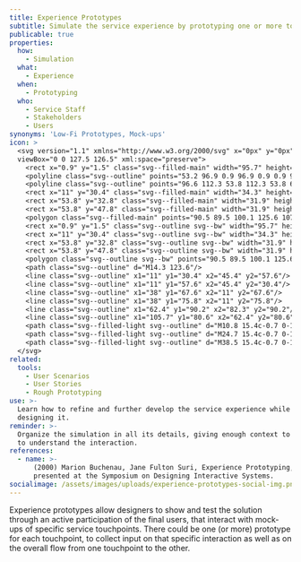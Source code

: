 ```yaml
---
title: Experience Prototypes
subtitle: Simulate the service experience by prototyping one or more touchpoints.
publicable: true
properties:
  how:
    - Simulation
  what:
    - Experience
  when:
    - Prototyping
  who:
    - Service Staff
    - Stakeholders
    - Users
synonyms: 'Low-Fi Prototypes, Mock-ups'
icon: >
  <svg version="1.1" xmlns="http://www.w3.org/2000/svg" x="0px" y="0px"
  viewBox="0 0 127.5 126.5" xml:space="preserve">
    <rect x="0.9" y="1.5" class="svg--filled-main" width="95.7" height="19.5"/>
    <polyline class="svg--outline" points="53.2 96.9 0.9 96.9 0.9 0.9 96.9 0.9 96.9 65.6 "/>
    <polyline class="svg--outline" points="96.6 112.3 53.8 112.3 53.8 66.6 117.5 66.6 117.5 96.8 "/>
    <rect x="11" y="30.4" class="svg--filled-main" width="34.3" height="27.2"/>
    <rect x="53.8" y="32.8" class="svg--filled-main" width="31.9" height="7.5"/>
    <rect x="53.8" y="47.8" class="svg--filled-main" width="31.9" height="7.5"/>
    <polygon class="svg--filled-main" points="90.5 89.5 100.1 125.6 107.3 114.4 117.4 124.6 125.5 116.4 115.4 106.3 126.6 99.2 "/>
    <rect x="0.9" y="1.5" class="svg--outline svg--bw" width="95.7" height="19.5"/>
    <rect x="11" y="30.4" class="svg--outline svg--bw" width="34.3" height="27.2"/>
    <rect x="53.8" y="32.8" class="svg--outline svg--bw" width="31.9" height="7.5"/>
    <rect x="53.8" y="47.8" class="svg--outline svg--bw" width="31.9" height="7.5"/>
    <polygon class="svg--outline svg--bw" points="90.5 89.5 100.1 125.6 107.3 114.4 117.4 124.6 125.5 116.4 115.4 106.3 126.6 99.2 "/>
    <path class="svg--outline" d="M14.3 123.6"/>
    <line class="svg--outline" x1="11" y1="30.4" x2="45.4" y2="57.6"/>
    <line class="svg--outline" x1="11" y1="57.6" x2="45.4" y2="30.4"/>
    <line class="svg--outline" x1="38" y1="67.6" x2="11" y2="67.6"/>
    <line class="svg--outline" x1="38" y1="75.8" x2="11" y2="75.8"/>
    <line class="svg--outline" x1="62.4" y1="90.2" x2="82.3" y2="90.2"/>
    <line class="svg--outline" x1="105.7" y1="80.6" x2="62.4" y2="80.6"/>
    <path class="svg--filled-light svg--outline" d="M10.8 15.4c-0.7 0-1.3-0.3-1.8-0.8 -0.1-0.1-0.2-0.2-0.3-0.4 -0.1-0.1-0.2-0.3-0.2-0.4 -0.1-0.2-0.1-0.3-0.2-0.5 0-0.2-0.1-0.3-0.1-0.5 0-0.7 0.3-1.3 0.8-1.8 0.7-0.7 1.8-0.9 2.8-0.6 0.3 0.1 0.6 0.3 0.8 0.6 0.5 0.5 0.7 1.1 0.7 1.8 0 0.2 0 0.3-0.1 0.5 0 0.2-0.1 0.3-0.1 0.5 -0.1 0.2-0.2 0.3-0.3 0.4 -0.1 0.2-0.2 0.3-0.3 0.4 -0.2 0.3-0.5 0.4-0.8 0.6C11.5 15.3 11.2 15.4 10.8 15.4z"/>
    <path class="svg--filled-light svg--outline" d="M24.7 15.4c-0.7 0-1.3-0.3-1.8-0.8 -0.1-0.1-0.2-0.2-0.3-0.4 -0.1-0.1-0.2-0.3-0.2-0.4 -0.1-0.2-0.1-0.3-0.2-0.5 0-0.2-0.1-0.3-0.1-0.5 0-0.7 0.3-1.3 0.8-1.8 0.7-0.7 1.8-0.9 2.8-0.6 0.3 0.1 0.6 0.3 0.8 0.6 0.5 0.5 0.7 1.1 0.7 1.8 0 0.2 0 0.3-0.1 0.5 0 0.2-0.1 0.3-0.1 0.5 -0.1 0.2-0.2 0.3-0.3 0.4 -0.1 0.2-0.2 0.3-0.3 0.4 -0.2 0.3-0.5 0.4-0.8 0.6C25.3 15.3 25 15.4 24.7 15.4z"/>
    <path class="svg--filled-light svg--outline" d="M38.5 15.4c-0.7 0-1.3-0.3-1.8-0.8 -0.1-0.1-0.2-0.2-0.3-0.4 -0.1-0.1-0.2-0.3-0.2-0.4 -0.1-0.2-0.1-0.3-0.2-0.5 0-0.2-0.1-0.3-0.1-0.5 0-0.7 0.3-1.3 0.8-1.8 0.7-0.7 1.8-0.9 2.8-0.6 0.3 0.1 0.6 0.3 0.8 0.6 0.5 0.5 0.7 1.1 0.7 1.8 0 0.2 0 0.3-0.1 0.5 0 0.2-0.1 0.3-0.1 0.5 -0.1 0.2-0.2 0.3-0.3 0.4 -0.1 0.2-0.2 0.3-0.3 0.4 -0.2 0.3-0.5 0.4-0.8 0.6C39.1 15.3 38.8 15.4 38.5 15.4z"/>
  </svg>
related:
  tools:
    - User Scenarios
    - User Stories
    - Rough Prototyping
use: >-
  Learn how to refine and further develop the service experience while still
  designing it.
reminder: >-
  Organize the simulation in all its details, giving enough context to the user
  to understand the interaction.
references:
  - name: >-
      (2000) Marion Buchenau, Jane Fulton Suri, Experience Prototyping, paper
      presented at the Symposium on Designing Interactive Systems.
socialimage: /assets/images/uploads/experience-prototypes-social-img.png
---
```

Experience prototypes allow designers to show and test the solution through an active participation of the final users, that interact with mock-ups of specific service touchpoints. There could be one (or more) prototype for each touchpoint, to collect input on that specific interaction as well as on the overall flow from one touchpoint to the other.
